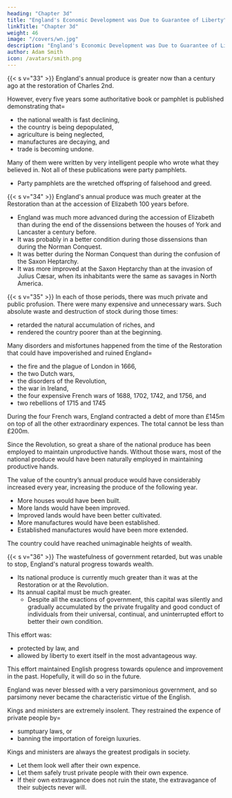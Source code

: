 ```yaml
---
heading: "Chapter 3d"
title: "England's Economic Development was Due to Guarantee of Liberty"
linkTitle: "Chapter 3d"
weight: 46
image: "/covers/wn.jpg"
description: "England's Economic Development was Due to Guarantee of Liberty"
author: Adam Smith
icon: /avatars/smith.png
---
```




{{< s v="33" >}} England's annual produce is greater now than a century ago at the restoration of Charles 2nd.

However, every five years some authoritative book or pamphlet is published demonstrating that= 
- the national wealth is fast declining,
- the country is being depopulated,
- agriculture is being neglected,
- manufactures are decaying, and
- trade is becoming undone.

Many of them were written by very intelligent people who wrote what they believed in. Not all of these publications were party pamphlets.
- Party pamphlets are the wretched offspring of falsehood and greed.


{{< s v="34" >}} England's annual produce was much greater at the Restoration than at the accession of Elizabeth 100 years before.
- England was much more advanced during the accession of Elizabeth than during the end of the dissensions between the houses of York and Lancaster a century before.
- It was probably in a better condition during those dissensions than during the Norman Conquest.
- It was better during the Norman Conquest than during the confusion of the Saxon Heptarchy.
- It was more improved at the Saxon Heptarchy than at the invasion of Julius Cæsar, when its inhabitants were the same as savages in North America.


{{< s v="35" >}} In each of those periods, there was much private and public profusion. There were many expensive and unnecessary wars. Such absolute waste and destruction of stock during those times:
- retarded the natural accumulation of riches, and
- rendered the country poorer than at the beginning.

Many disorders and misfortunes happened from the time of the Restoration that could have impoverished and ruined England= 
- the fire and the plague of London in 1666,
- the two Dutch wars,
- the disorders of the Revolution,
- the war in Ireland,
- the four expensive French wars of 1688, 1702, 1742, and 1756, and
- two rebellions of 1715 and 1745

During the four French wars, England contracted a debt of more than £145m on top of all the other extraordinary expences. The total cannot be less than £200m.

Since the Revolution, so great a share of the national produce has been employed to maintain unproductive hands. Without those wars, most of the national produce would have been naturally employed in maintaining productive hands.

The value of the country’s annual produce would have considerably increased every year, increasing the produce of the following year.
- More houses would have been built.
- More lands would have been improved.
- Improved lands would have been better cultivated.
- More manufactures would have been established.
- Established manufactures would have been more extended.

The country could have reached unimaginable heights of wealth.


{{< s v="36" >}} The wastefulness of government retarded, but was unable to stop, England's natural progress towards wealth.

- Its national produce is currently much greater than it was at the Restoration or at the Revolution.
- Its annual capital must be much greater.
  - Despite all the exactions of government, this capital was silently and gradually accumulated by the private frugality and good conduct of individuals from their universal, continual, and uninterrupted effort to better their own condition.

This effort was:
- protected by law, and
- allowed by liberty to exert itself in the most advantageous way.

This effort maintained English progress towards opulence and improvement in the past. Hopefully, it will do so in the future.

England was never blessed with a very parsimonious government, and so parsimony never became the characteristic virtue of the English.

Kings and ministers are extremely insolent. They restrained the expence of private people by= 
- sumptuary laws, or
- banning the importation of foreign luxuries.

Kings and ministers are always the greatest prodigals in society.
- Let them look well after their own expence.
- Let them safely trust private people with their own expence.
- If their own extravagance does not ruin the state, the extravagance of their subjects never will.
